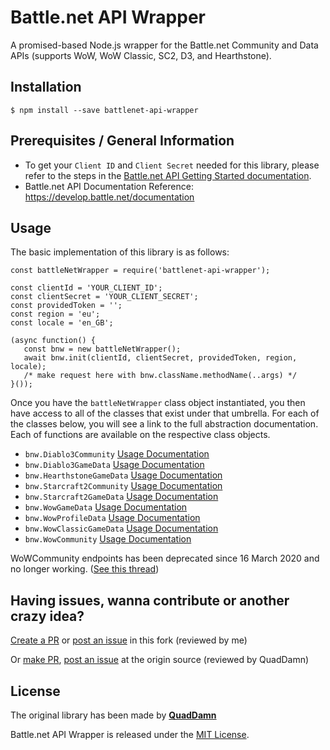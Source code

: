 # Battle.net API Wrapper

A promised-based Node.js wrapper for the Battle.net Community and Data APIs (supports WoW, WoW Classic, SC2, D3, and Hearthstone).

## Installation

`$ npm install --save battlenet-api-wrapper`

## Prerequisites / General Information

- To get your `Client ID` and `Client Secret` needed for this library, please refer to the steps in the [Battle.net API Getting Started documentation](https://develop.battle.net/documentation/guides/getting-started).
- Battle.net API Documentation Reference: https://develop.battle.net/documentation

## Usage

The basic implementation of this library is as follows:

```
const battleNetWrapper = require('battlenet-api-wrapper');  
  
const clientId = 'YOUR_CLIENT_ID';  
const clientSecret = 'YOUR_CLIENT_SECRET';  
const providedToken = '';
const region = 'eu';
const locale = 'en_GB';
  
(async function() {  
   const bnw = new battleNetWrapper();  
   await bnw.init(clientId, clientSecret, providedToken, region, locale);
   /* make request here with bnw.className.methodName(..args) */
}());  
```

Once you have the `battleNetWrapper` class object instantiated, you then have access to all of the classes
that exist under that umbrella.  For each of the classes below, you will see a link to the full abstraction
documentation.  Each of functions are available on the respective class objects.

- `bnw.Diablo3Community` [Usage Documentation](https://github.com/AlexZeDim/battlenet-api-wrapper/tree/master/src/d3#diablo-3-community)
- `bnw.Diablo3GameData` [Usage Documentation](https://github.com/AlexZeDim/battlenet-api-wrapper/tree/master/src/d3#diablo-3-game-data)
- `bnw.HearthstoneGameData` [Usage Documentation](https://github.com/AlexZeDim/battlenet-api-wrapper/tree/master/src/hearthstone#hearthstone-game-data)
- `bnw.Starcraft2Community` [Usage Documentation](https://github.com/AlexZeDim/battlenet-api-wrapper/tree/master/src/sc2#starcraft-2-community)
- `bnw.Starcraft2GameData` [Usage Documentation](https://github.com/AlexZeDim/battlenet-api-wrapper/tree/master/src/sc2#starcraft-2-game-data)
- `bnw.WowGameData` [Usage Documentation](https://github.com/AlexZeDim/battlenet-api-wrapper/tree/master/src/wow#wow-game-data)
- `bnw.WowProfileData` [Usage Documentation](https://github.com/AlexZeDim/battlenet-api-wrapper/tree/master/src/wow#wow-profile-data)
- `bnw.WowClassicGameData` [Usage Documentation](https://github.com/AlexZeDim/battlenet-api-wrapper/tree/master/src/wowClassic#wow-classic-game-data)
- `bnw.WowCommunity` [Usage Documentation](https://github.com/AlexZeDim/battlenet-api-wrapper/tree/master/src/wow#wow-community)

WoWCommunity endpoints has been deprecated since 16 March 2020 and no longer working. ([See this thread](https://us.forums.blizzard.com/en/blizzard/t/wow-community-api-turned-off/4281))

## Having issues, wanna contribute or another crazy idea?

[Create a PR](https://github.com/AlexZeDim/battlenet-api-wrapper/pulls) or [post an issue](https://github.com/AlexZeDim/battlenet-api-wrapper/issues) in this fork (reviewed by me)

Or [make PR](https://github.com/QuadDamn/battlenet-api-wrapper/pulls), [post an issue](https://github.com/QuadDamn/battlenet-api-wrapper/issues) at the origin source (reviewed by QuadDamn)

## License

The original library has been made by **[QuadDamn](https://github.com/QuadDamn)**

Battle.net API Wrapper is released under the [MIT License](https://opensource.org/licenses/MIT).
